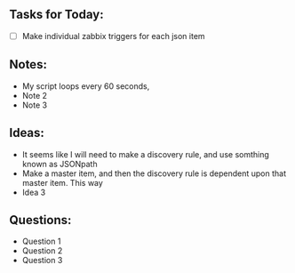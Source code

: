 ## Tasks for Today:

- [ ] Make individual zabbix triggers for each json item

## Notes:

- My script loops every 60 seconds, 
- Note 2
- Note 3

## Ideas:

- It seems like I will need to make a discovery rule, and use somthing known as JSONpath
-  Make a master item, and then the discovery rule is dependent upon that master item. This way
- Idea 3

## Questions:

- Question 1
- Question 2
- Question 3